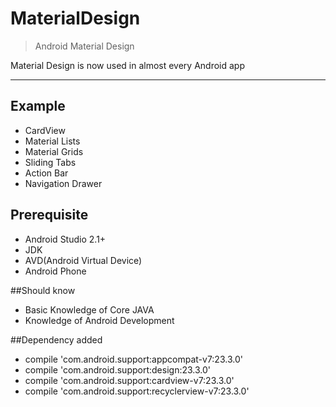 # MaterialDesign
>Android Material Design

Material Design is now used in almost every Android app
*** 

## Example
- CardView 
- Material Lists
- Material Grids
- Sliding Tabs
- Action Bar
- Navigation Drawer


## Prerequisite 
- Android Studio 2.1+
- JDK
- AVD(Android Virtual Device)
- Android Phone

##Should know
- Basic Knowledge of Core JAVA
- Knowledge of Android Development

##Dependency added
- compile 'com.android.support:appcompat-v7:23.3.0'
-   compile 'com.android.support:design:23.3.0'
-  compile 'com.android.support:cardview-v7:23.3.0'
-  compile 'com.android.support:recyclerview-v7:23.3.0'
 
